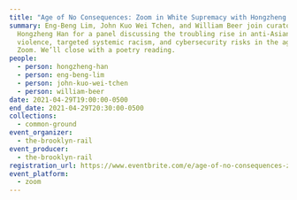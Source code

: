 ```yaml
---
title: "Age of No Consequences: Zoom in White Supremacy with Hongzheng Han"
summary: Eng-Beng Lim, John Kuo Wei Tchen, and William Beer join curator
  Hongzheng Han for a panel discussing the troubling rise in anti-Asian
  violence, targeted systemic racism, and cybersecurity risks in the age of
  Zoom. We’ll close with a poetry reading.
people:
  - person: hongzheng-han
  - person: eng-beng-lim
  - person: john-kuo-wei-tchen
  - person: william-beer
date: 2021-04-29T19:00:00-0500
end_date: 2021-04-29T20:30:00-0500
collections:
  - common-ground
event_organizer:
  - the-brooklyn-rail
event_producer:
  - the-brooklyn-rail
registration_url: https://www.eventbrite.com/e/age-of-no-consequences-zoom-in-white-supremacy-tickets-151992947999
event_platform:
  - zoom
---
```

